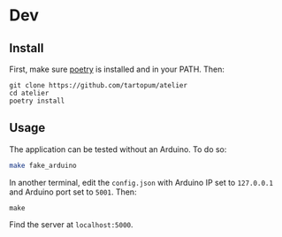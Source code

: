 # Dev

## Install

First, make sure [poetry](https://python-poetry.org/docs/) is installed and in your PATH. Then:

```
git clone https://github.com/tartopum/atelier
cd atelier
poetry install
```

## Usage

The application can be tested without an Arduino. To do so:

```bash
make fake_arduino
```

In another terminal, edit the `config.json` with Arduino IP set to `127.0.0.1`
and Arduino port set to `5001`. Then:

```
make
```

Find the server at `localhost:5000`.
